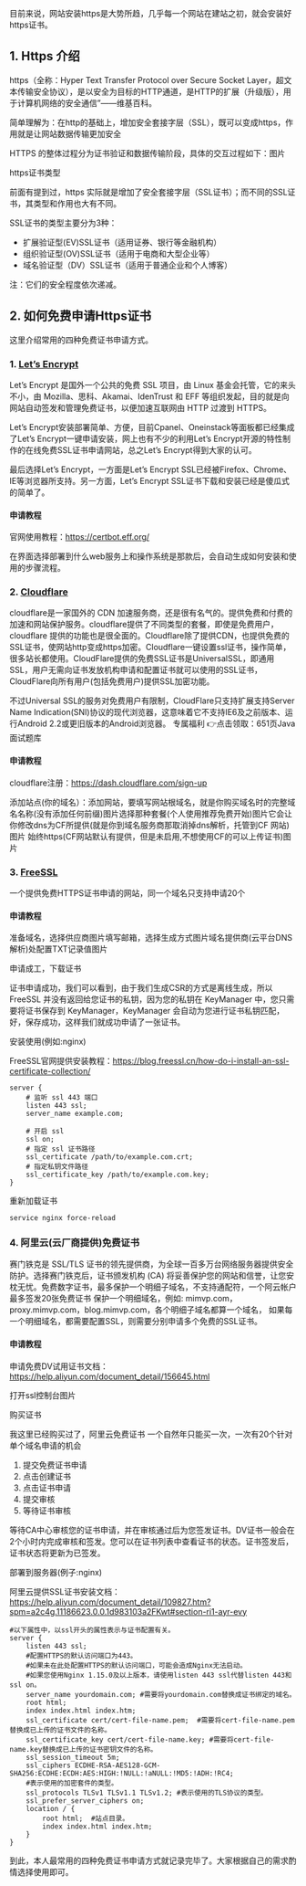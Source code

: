 目前来说，网站安装https是大势所趋，几乎每一个网站在建站之初，就会安装好https证书。

## 1. Https 介绍
https（全称：Hyper Text Transfer Protocol over Secure Socket Layer，超文本传输安全协议），是以安全为目标的HTTP通道，是HTTP的扩展（升级版），用于计算机网络的安全通信”——维基百科。

简单理解为：在http的基础上，增加安全套接字层（SSL），既可以变成https，作用就是让网站数据传输更加安全

HTTPS 的整体过程分为证书验证和数据传输阶段，具体的交互过程如下：图片

https证书类型

前面有提到过，https 实际就是增加了安全套接字层（SSL证书）；而不同的SSL证书，其类型和作用也大有不同。

SSL证书的类型主要分为3种：

- 扩展验证型(EV)SSL证书（适用证券、银行等金融机构）
- 组织验证型(OV)SSL证书（适用于电商和大型企业等）
- 域名验证型（DV）SSL证书（适用于普通企业和个人博客）

注：它们的安全程度依次递减。

## 2. 如何免费申请Https证书

这里介绍常用的四种免费证书申请方式。

### 1. [Let’s Encrypt](https://letsencrypt.org/)

Let’s Encrypt 是国外一个公共的免费 SSL 项目，由 Linux 基金会托管，它的来头不小，由 Mozilla、思科、Akamai、IdenTrust 和 EFF 等组织发起，目的就是向网站自动签发和管理免费证书，以便加速互联网由 HTTP 过渡到 HTTPS。

Let’s Encrypt安装部署简单、方便，目前Cpanel、Oneinstack等面板都已经集成了Let’s Encrypt一键申请安装，网上也有不少的利用Let’s Encrypt开源的特性制作的在线免费SSL证书申请网站，总之Let’s Encrypt得到大家的认可。

最后选择Let’s Encrypt，一方面是Let’s Encrypt SSL已经被Firefox、Chrome、IE等浏览器所支持。另一方面，Let’s Encrypt SSL证书下载和安装已经是傻瓜式的简单了。

#### 申请教程

官网使用教程：https://certbot.eff.org/

在界面选择部署到什么web服务上和操作系统是那款后，会自动生成如何安装和使用的步骤流程。

### 2. [Cloudflare](https://www.cloudflare.com/zh-cn/)

cloudflare是一家国外的 CDN 加速服务商，还是很有名气的。提供免费和付费的加速和网站保护服务。cloudflare提供了不同类型的套餐，即使是免费用户，cloudflare 提供的功能也是很全面的。Cloudflare除了提供CDN，也提供免费的SSL证书，使网站http变成https加密。Cloudflare一键设置ssl证书，操作简单，很多站长都使用。CloudFlare提供的免费SSL证书是UniversalSSL，即通用SSL，用户无需向证书发放机构申请和配置证书就可以使用的SSL证书，CloudFlare向所有用户(包括免费用户)提供SSL加密功能。

不过Universal SSL的服务对免费用户有限制，CloudFlare只支持扩展支持Server Name Indication(SNI)协议的现代浏览器，这意味着它不支持IE6及之前版本、运行Android 2.2或更旧版本的Android浏览器。
专属福利
👉点击领取：651页Java面试题库

#### 申请教程

cloudflare注册：https://dash.cloudflare.com/sign-up

添加站点(你的域名）：添加网站，要填写网站根域名，就是你购买域名时的完整域名名称(没有添加任何前缀)图片选择那种套餐(个人使用推荐免费开始)图片它会让你修改dns为CF所提供(就是你到域名服务商那取消掉dns解析，托管到CF 网站)图片
始终https(CF网站默认有提供，但是未启用,不想使用CF的可以上传证书)图片

### 3. [FreeSSL](https://freessl.cn/)

一个提供免费HTTPS证书申请的网站，同一个域名只支持申请20个

#### 申请教程

准备域名，选择供应商图片填写邮箱，选择生成方式图片域名提供商(云平台DNS解析)处配置TXT记录值图片

申请成工，下载证书

证书申请成功，我们可以看到，由于我们生成CSR的方式是离线生成，所以 FreeSSL 并没有返回给您证书的私钥，因为您的私钥在 KeyManager 中，您只需要将证书保存到 KeyManager，KeyManager 会自动为您进行证书私钥匹配，好，保存成功，这样我们就成功申请了一张证书。

安装使用(例如:nginx)

FreeSSL官网提供安装教程：https://blog.freessl.cn/how-do-i-install-an-ssl-certificate-collection/
```shell
server {  
    # 监听 ssl 443 端口
    listen 443 ssl;
    server_name example.com;

    # 开启 ssl
    ssl on;
    # 指定 ssl 证书路径
    ssl_certificate /path/to/example.com.crt;
    # 指定私钥文件路径
    ssl_certificate_key /path/to/example.com.key;
}
```

重新加载证书
```shell
service nginx force-reload
```

### 4. 阿里云(云厂商提供)免费证书

赛门铁克是 SSL/TLS 证书的领先提供商，为全球一百多万台网络服务器提供安全防护。选择赛门铁克后，证书颁发机构 (CA) 将妥善保护您的网站和信誉，让您安枕无忧。免费数字证书，最多保护一个明细子域名，不支持通配符，一个阿云帐户最多签发20张免费证书 保护一个明细域名，例如: mimvp.com，proxy.mimvp.com，blog.mimvp.com，各个明细子域名都算一个域名， 如果每一个明细域名，都需要配置SSL，则需要分别申请多个免费的SSL证书。

#### 申请教程

申请免费DV试用证书文档：https://help.aliyun.com/document_detail/156645.html

打开ssl控制台图片

购买证书

我这里已经购买过了，阿里云免费证书 一个自然年只能买一次，一次有20个针对单个域名申请的机会

1. 提交免费证书申请
2. 点击创建证书
3. 点击证书申请
4. 提交审核
5. 等待证书审核

等待CA中心审核您的证书申请，并在审核通过后为您签发证书。DV证书一般会在2个小时内完成审核和签发。您可以在证书列表中查看证书的状态。证书签发后，证书状态将更新为已签发。

部署到服务器(例子:nginx)

阿里云提供SSL证书安装文档：https://help.aliyun.com/document_detail/109827.htm?spm=a2c4g.11186623.0.0.1d983103a2FKwt#section-ri1-ayr-evy

```shell
#以下属性中，以ssl开头的属性表示与证书配置有关。
server {
    listen 443 ssl;
    #配置HTTPS的默认访问端口为443。
    #如果未在此处配置HTTPS的默认访问端口，可能会造成Nginx无法启动。
    #如果您使用Nginx 1.15.0及以上版本，请使用listen 443 ssl代替listen 443和ssl on。
    server_name yourdomain.com; #需要将yourdomain.com替换成证书绑定的域名。
    root html;
    index index.html index.htm;
    ssl_certificate cert/cert-file-name.pem;  #需要将cert-file-name.pem替换成已上传的证书文件的名称。
    ssl_certificate_key cert/cert-file-name.key; #需要将cert-file-name.key替换成已上传的证书密钥文件的名称。
    ssl_session_timeout 5m;
    ssl_ciphers ECDHE-RSA-AES128-GCM-SHA256:ECDHE:ECDH:AES:HIGH:!NULL:!aNULL:!MD5:!ADH:!RC4;
    #表示使用的加密套件的类型。
    ssl_protocols TLSv1 TLSv1.1 TLSv1.2; #表示使用的TLS协议的类型。
    ssl_prefer_server_ciphers on;
    location / {
        root html;  #站点目录。
        index index.html index.htm;
    }
}
```
到此，本人最常用的四种免费证书申请方式就记录完毕了。大家根据自己的需求酌情选择使用即可。
